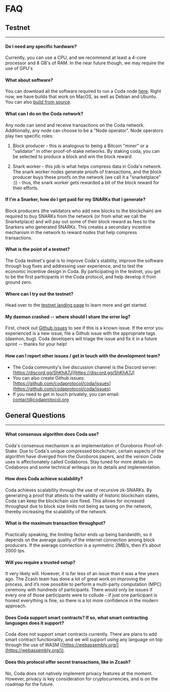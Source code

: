 # FAQ

## Testnet

---

#### Do I need any specific hardware?

Currently, you can use a CPU, and we recommend at least a 4-core processor and 8 GB's of RAM.  In the near future though, we may require the use of GPU's

#### What about software?

You can download all the software required to run a Coda node [here](https://codaprotocol.com/docs/getting-started/#installation). Right now, we have builds that work on MacOS, as well as Debian and Ubuntu. You can also [build from source](https://github.com/codaprotocol/coda).

#### What can I do on the Coda network?

Any node can send and receive transactions on the Coda network. Additionally, any node can choose to be a "Node operator". Node operators play two specific roles:

1) Block producer - this is analogous to being a Bitcoin "miner" or a "validator" in other  proof-of-stake networks. By staking coda, you can be selected to produce a block and win the block reward

2) Snark worker - this job is what helps compress data in Coda's network. The snark worker nodes generate proofs of transactions, and the block producer buys these proofs on the network (we call it a "snarketplace" :)) - thus, the snark worker gets rewarded a bit of the block reward for their efforts.

#### If I'm a Snarker, how do I get paid for my SNARKs that I generate?

Block producers (the validators who add new blocks to the blockchain) are required to buy SNARKs from the network (or from what we call the Snarketplace) and will pay out some of their block reward as fees to the Snarkers who generated SNARKs. This creates a secondary incentive mechanism in the network to reward nodes that help compress transactions. 

#### What is the point of a testnet?

The Coda testnet's goal is to improve Coda's stability, improve the software through bug fixes and addressing user experience, and to test the economic incentive design in Coda. By participating in the testnet, you get to be the first participants in the Coda protocol, and help develop it from ground zero.

#### Where can I try out the testnet?

Head over to the [testnet landing page](/docs/coda-testnet/) to learn more and get started.

#### My  daemon crashed -- where should I share the error log?

First, check out [Github issues](https://github.com/codaprotocol/coda/issues) to see if this is a known issue. If the error you experienced is a new issue, file a Github issue with the appropriate tags (daemon, bug). Coda developers will triage the issue and fix it in a future sprint -- thanks for your help!

#### How can I report other issues / get in touch with the development team?

- The Coda community's live discussion channel is the Discord server: [https://discord.gg/ShKhA7J](https://discord.gg/ShKhA7J)
- You can also create Github issues: [https://github.com/codaprotocol/coda/issues](https://github.com/codaprotocol/coda/issues)
- If you need to get in touch privately, you can email: contact@codaprotocol.org

## General Questions

---

#### What consensus algorithm does Coda use?

Coda's consensus mechanism is an implementation of Ouroboros Proof-of-Stake. Due to Coda's unique compressed blockchain, certain aspects of the algorithm have diverged from the Ouroboros papers, and the version Coda uses is affectionately called Codaboros. Stay tuned for more details on Codaboros and some technical writeups on its details and implementation.

#### How does Coda achieve scalability?

Coda achieves scalability through the use of recursive zk-SNARKs. By generating a proof that attests to the validity of historic blockchain states, Coda can keep the blockchain size fixed. This allows for increased throughput due to block size limits not being as taxing on the network, thereby increasing the scalability of the network.

#### What is the maximum transaction throughput?

Practically speaking, the limiting factor ends up being bandwidth, so it depends on the average quality of the internet connection among block producers. If the average connection is a symmetric 2MB/s, then it’s about 2000 tps.

#### Will you require a trusted setup?

It very likely will. However, it is far less of an issue than it was a few years ago. The Zcash team has done a lot of great work on improving the process, and it’s now possible to perform a multi-party computation (MPC) ceremony with hundreds of participants. There would only be issues if every one of those participants were to collude - if just one participant is honest everything is fine, so there is a lot more confidence in the modern approach.

#### Does Coda support smart contracts? If so, what smart contracting languages does it support?

Coda does not support smart contracts currently. There are plans to add smart contract functionality, and we will support using any language on top through the use of WASM ([https://webassembly.org/](https://webassembly.org/)).

#### Does this protocol offer secret transactions, like in Zcash?

No, Coda does not natively implement privacy features at the moment. However, privacy is key consideration for cryptocurrencies, and is on the roadmap for the future.

